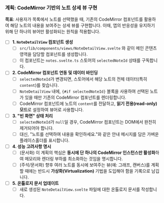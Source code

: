 ### 계획: CodeMirror 기반의 노트 상세 뷰 구현

**목표**: 사용자가 목록에서 노트를 선택했을 때, 기존의 CodeMirror 컴포넌트를 활용하여 해당 노트의 내용을 보여주는 상세 뷰를 구현합니다. 이때, 앱의 반응성을 유지하기 위해 단 하나의 뷰어만 활성화되는 원칙을 적용합니다.

- [ ] **1. `NoteDetailView` 컴포넌트 생성**
    - [ ] `src/lib/components/views/NoteDetailView.svelte` 와 같이 메인 콘텐츠 영역을 담당할 컴포넌트를 생성합니다.
    - [ ] 이 컴포넌트는 `notes.svelte.ts` 스토어의 `selectedNoteId` 상태를 구독합니다.

- [ ] **2. CodeMirror 컴포넌트 연동 및 데이터 바인딩**
    - [ ] `selectedNoteId`가 변경되면, 스토어에서 해당 노트의 전체 데이터(특히 `content`)를 찾습니다.
    - [ ] `NoteDetailView` 내에, `{#if selectedNoteId}` 블록을 사용하여 선택된 노트가 있을 때만 기존의 CodeMirror 컴포넌트를 렌더링합니다.
    - [ ] CodeMirror 컴포넌트에 노트의 `content`를 전달하고, **읽기 전용(read-only) 모드**로 설정하여 뷰어로 사용합니다.

- [ ] **3. "빈 화면" 상태 처리**
    - [ ] `selectedNoteId`가 `null`일 경우, CodeMirror 컴포넌트는 DOM에서 완전히 제거되어야 합니다.
    - [ ] 대신, "노트를 선택하여 내용을 확인하세요."와 같은 안내 메시지를 담은 가벼운 플레이스홀더를 표시합니다.

- [ ] **4. 성능 고려사항 명시**
    - [ ] (문서화) 이 계획의 핵심은 **동시에 단 하나의 CodeMirror 인스턴스만 활성화**하여 메모리와 렌더링 부하를 최소화하는 것임을 명시합니다.
    - [ ] (주석/문서화) 향후 여러 노트를 동시에 보여주는 뷰(예: 그래프, 캔버스)를 계획할 때에는 반드시 **가상화(Virtualization)** 기법을 도입해야 함을 기록으로 남깁니다.

- [ ] **5. 온톨로지 문서 업데이트**
    - [ ] 새로 생성된 `NoteDetailView.svelte` 파일에 대한 온톨로지 문서를 작성합니다.